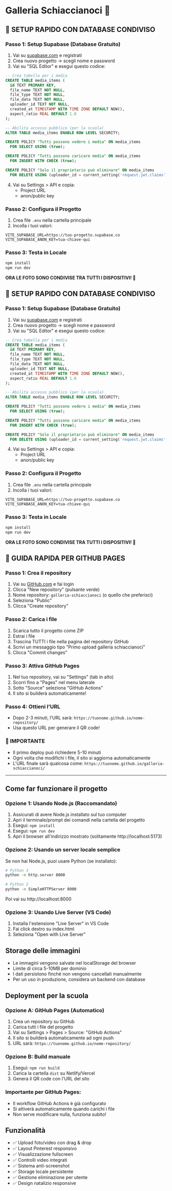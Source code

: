 # Galleria Schiaccianoci 🎄

## 🔧 SETUP RAPIDO CON DATABASE CONDIVISO

### Passo 1: Setup Supabase (Database Gratuito)
1. Vai su [supabase.com](https://supabase.com) e registrati
2. Crea nuovo progetto → scegli nome e password
3. Vai su "SQL Editor" e esegui questo codice:

```sql
-- Crea tabella per i media
CREATE TABLE media_items (
  id TEXT PRIMARY KEY,
  file_name TEXT NOT NULL,
  file_type TEXT NOT NULL,
  file_data TEXT NOT NULL,
  uploader_id TEXT NOT NULL,
  created_at TIMESTAMP WITH TIME ZONE DEFAULT NOW(),
  aspect_ratio REAL DEFAULT 1.0
);

-- Abilita accesso pubblico (per la scuola)
ALTER TABLE media_items ENABLE ROW LEVEL SECURITY;

CREATE POLICY "Tutti possono vedere i media" ON media_items
  FOR SELECT USING (true);

CREATE POLICY "Tutti possono caricare media" ON media_items
  FOR INSERT WITH CHECK (true);

CREATE POLICY "Solo il proprietario può eliminare" ON media_items
  FOR DELETE USING (uploader_id = current_setting('request.jwt.claims', true)::json->>'sub');
```

4. Vai su Settings > API e copia:
   - Project URL
   - anon/public key

### Passo 2: Configura il Progetto
1. Crea file `.env` nella cartella principale
2. Incolla i tuoi valori:
```
VITE_SUPABASE_URL=https://tuo-progetto.supabase.co
VITE_SUPABASE_ANON_KEY=tua-chiave-qui
```

### Passo 3: Testa in Locale
```bash
npm install
npm run dev
```

**ORA LE FOTO SONO CONDIVISE TRA TUTTI I DISPOSITIVI! 🎉**

## 🔧 SETUP RAPIDO CON DATABASE CONDIVISO

### Passo 1: Setup Supabase (Database Gratuito)
1. Vai su [supabase.com](https://supabase.com) e registrati
2. Crea nuovo progetto → scegli nome e password
3. Vai su "SQL Editor" e esegui questo codice:

```sql
-- Crea tabella per i media
CREATE TABLE media_items (
  id TEXT PRIMARY KEY,
  file_name TEXT NOT NULL,
  file_type TEXT NOT NULL,
  file_data TEXT NOT NULL,
  uploader_id TEXT NOT NULL,
  created_at TIMESTAMP WITH TIME ZONE DEFAULT NOW(),
  aspect_ratio REAL DEFAULT 1.0
);

-- Abilita accesso pubblico (per la scuola)
ALTER TABLE media_items ENABLE ROW LEVEL SECURITY;

CREATE POLICY "Tutti possono vedere i media" ON media_items
  FOR SELECT USING (true);

CREATE POLICY "Tutti possono caricare media" ON media_items
  FOR INSERT WITH CHECK (true);

CREATE POLICY "Solo il proprietario può eliminare" ON media_items
  FOR DELETE USING (uploader_id = current_setting('request.jwt.claims', true)::json->>'sub');
```

4. Vai su Settings > API e copia:
   - Project URL
   - anon/public key

### Passo 2: Configura il Progetto
1. Crea file `.env` nella cartella principale
2. Incolla i tuoi valori:
```
VITE_SUPABASE_URL=https://tuo-progetto.supabase.co
VITE_SUPABASE_ANON_KEY=tua-chiave-qui
```

### Passo 3: Testa in Locale
```bash
npm install
npm run dev
```

**ORA LE FOTO SONO CONDIVISE TRA TUTTI I DISPOSITIVI! 🎉**

## 🚀 GUIDA RAPIDA PER GITHUB PAGES

### Passo 1: Crea il repository
1. Vai su [GitHub.com](https://github.com) e fai login
2. Clicca "New repository" (pulsante verde)
3. Nome repository: `galleria-schiaccianoci` (o quello che preferisci)
4. Seleziona "Public"
5. Clicca "Create repository"

### Passo 2: Carica i file
1. Scarica tutto il progetto come ZIP
2. Estrai i file
3. Trascina TUTTI i file nella pagina del repository GitHub
4. Scrivi un messaggio tipo "Primo upload galleria schiaccianoci"
5. Clicca "Commit changes"

### Passo 3: Attiva GitHub Pages
1. Nel tuo repository, vai su "Settings" (tab in alto)
2. Scorri fino a "Pages" nel menu laterale
3. Sotto "Source" seleziona "GitHub Actions"
4. Il sito si builderà automaticamente!

### Passo 4: Ottieni l'URL
- Dopo 2-3 minuti, l'URL sarà: `https://tuonome.github.io/nome-repository/`
- Usa questo URL per generare il QR code!

### 🎯 IMPORTANTE
- Il primo deploy può richiedere 5-10 minuti
- Ogni volta che modifichi i file, il sito si aggiorna automaticamente
- L'URL finale sarà qualcosa come: `https://tuonome.github.io/galleria-schiaccianoci/`

---

## Come far funzionare il progetto

### Opzione 1: Usando Node.js (Raccomandato)
1. Assicurati di avere Node.js installato sul tuo computer
2. Apri il terminale/prompt dei comandi nella cartella del progetto
3. Esegui: `npm install`
4. Esegui: `npm run dev`
5. Apri il browser all'indirizzo mostrato (solitamente http://localhost:5173)

### Opzione 2: Usando un server locale semplice
Se non hai Node.js, puoi usare Python (se installato):
```bash
# Python 3
python -m http.server 8000

# Python 2
python -m SimpleHTTPServer 8000
```
Poi vai su http://localhost:8000

### Opzione 3: Usando Live Server (VS Code)
1. Installa l'estensione "Live Server" in VS Code
2. Fai click destro su index.html
3. Seleziona "Open with Live Server"

## Storage delle immagini
- Le immagini vengono salvate nel localStorage del browser
- Limite di circa 5-10MB per dominio
- I dati persistono finché non vengono cancellati manualmente
- Per un uso in produzione, considera un backend con database

## Deployment per la scuola

### Opzione A: GitHub Pages (Automatico)
1. Crea un repository su GitHub
2. Carica tutti i file del progetto
3. Vai su Settings > Pages > Source: "GitHub Actions"
4. Il sito si builderà automaticamente ad ogni push
5. URL sarà: `https://tuonome.github.io/nome-repository/`

### Opzione B: Build manuale
1. Esegui: `npm run build`
2. Carica la cartella `dist` su Netlify/Vercel
3. Genera il QR code con l'URL del sito

### Importante per GitHub Pages:
- Il workflow GitHub Actions è già configurato
- Si attiverà automaticamente quando carichi i file
- Non serve modificare nulla, funziona subito!

## Funzionalità
- ✅ Upload foto/video con drag & drop
- ✅ Layout Pinterest responsivo
- ✅ Visualizzazione fullscreen
- ✅ Controlli video integrati
- ✅ Sistema anti-screenshot
- ✅ Storage locale persistente
- ✅ Gestione eliminazione per utente
- ✅ Design natalizio responsive
